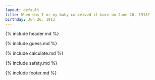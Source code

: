 ```yaml
---
layout: default
title: When was I or my baby conceived if born on June 26, 1913?
birthday: Jun 26, 1913
---
```


{% include header.md %}

{% include guess.md %}

{% include calculate.md %}

{% include safety.md %}

{% include footer.md %}



